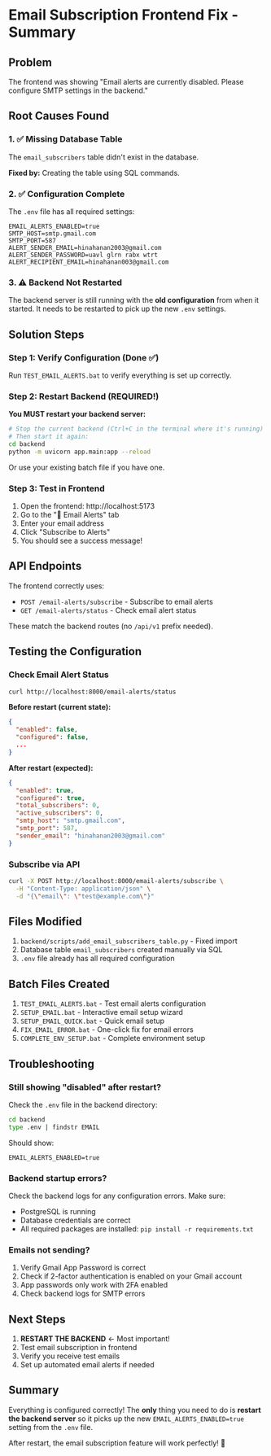 # Email Subscription Frontend Fix - Summary

## Problem
The frontend was showing "Email alerts are currently disabled. Please configure SMTP settings in the backend."

## Root Causes Found

### 1. ✅ Missing Database Table
The `email_subscribers` table didn't exist in the database.

**Fixed by:** Creating the table using SQL commands.

### 2. ✅ Configuration Complete
The `.env` file has all required settings:
```env
EMAIL_ALERTS_ENABLED=true
SMTP_HOST=smtp.gmail.com
SMTP_PORT=587
ALERT_SENDER_EMAIL=hinahanan2003@gmail.com
ALERT_SENDER_PASSWORD=uavl glrn rabx wtrt
ALERT_RECIPIENT_EMAIL=hinahanan003@gmail.com
```

### 3. ⚠️ Backend Not Restarted
The backend server is still running with the **old configuration** from when it started. It needs to be restarted to pick up the new `.env` settings.

## Solution Steps

### Step 1: Verify Configuration (Done ✅)
Run `TEST_EMAIL_ALERTS.bat` to verify everything is set up correctly.

### Step 2: Restart Backend (REQUIRED!)
**You MUST restart your backend server:**

```bash
# Stop the current backend (Ctrl+C in the terminal where it's running)
# Then start it again:
cd backend
python -m uvicorn app.main:app --reload
```

Or use your existing batch file if you have one.

### Step 3: Test in Frontend
1. Open the frontend: http://localhost:5173
2. Go to the "📧 Email Alerts" tab
3. Enter your email address
4. Click "Subscribe to Alerts"
5. You should see a success message!

## API Endpoints

The frontend correctly uses:
- `POST /email-alerts/subscribe` - Subscribe to email alerts
- `GET /email-alerts/status` - Check email alert status

These match the backend routes (no `/api/v1` prefix needed).

## Testing the Configuration

### Check Email Alert Status
```bash
curl http://localhost:8000/email-alerts/status
```

**Before restart (current state):**
```json
{
  "enabled": false,
  "configured": false,
  ...
}
```

**After restart (expected):**
```json
{
  "enabled": true,
  "configured": true,
  "total_subscribers": 0,
  "active_subscribers": 0,
  "smtp_host": "smtp.gmail.com",
  "smtp_port": 587,
  "sender_email": "hinahanan2003@gmail.com"
}
```

### Subscribe via API
```bash
curl -X POST http://localhost:8000/email-alerts/subscribe \
  -H "Content-Type: application/json" \
  -d "{\"email\": \"test@example.com\"}"
```

## Files Modified

1. `backend/scripts/add_email_subscribers_table.py` - Fixed import
2. Database table `email_subscribers` created manually via SQL
3. `.env` file already has all required configuration

## Batch Files Created

1. `TEST_EMAIL_ALERTS.bat` - Test email alerts configuration
2. `SETUP_EMAIL.bat` - Interactive email setup wizard
3. `SETUP_EMAIL_QUICK.bat` - Quick email setup
4. `FIX_EMAIL_ERROR.bat` - One-click fix for email errors
5. `COMPLETE_ENV_SETUP.bat` - Complete environment setup

## Troubleshooting

### Still showing "disabled" after restart?
Check the `.env` file in the backend directory:
```bash
cd backend
type .env | findstr EMAIL
```

Should show:
```
EMAIL_ALERTS_ENABLED=true
```

### Backend startup errors?
Check the backend logs for any configuration errors. Make sure:
- PostgreSQL is running
- Database credentials are correct
- All required packages are installed: `pip install -r requirements.txt`

### Emails not sending?
1. Verify Gmail App Password is correct
2. Check if 2-factor authentication is enabled on your Gmail account
3. App passwords only work with 2FA enabled
4. Check backend logs for SMTP errors

## Next Steps

1. **RESTART THE BACKEND** ← Most important!
2. Test email subscription in frontend
3. Verify you receive test emails
4. Set up automated email alerts if needed

## Summary

Everything is configured correctly! The **only** thing you need to do is **restart the backend server** so it picks up the new `EMAIL_ALERTS_ENABLED=true` setting from the `.env` file.

After restart, the email subscription feature will work perfectly! 🎉

